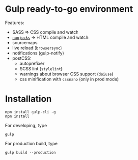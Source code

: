 # Gulp ready-to-go environment

Features:

 * SASS => CSS compile and watch
 * [`nunjucks`](https://mozilla.github.io/nunjucks/) -> HTML compile and watch
 * sourcemaps
 * live reload (`browsersync`)
 * notifications (gulp-notify)
 * postCSS: 
   + autoprefixer
   + SCSS lint (`stylelint`)
   + warnings about browser CSS support (`doiuse`)
   + css minification with `cssnano` (only in prod mode)

# Installation

```
npm install gulp-cli -g
npm install
```

For developing, type

```
gulp
```

For production build, type

```
gulp build --production
```